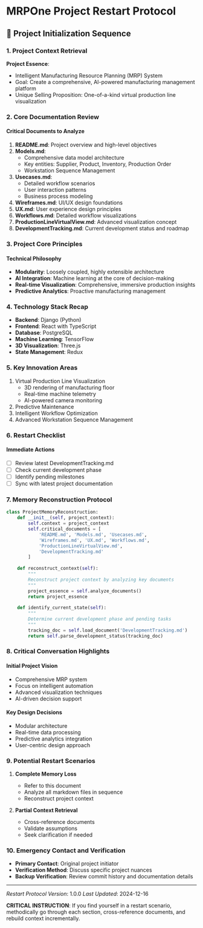 # MRPOne Project Restart Protocol

## 🚀 Project Initialization Sequence

### 1. Project Context Retrieval
**Project Essence**: 
- Intelligent Manufacturing Resource Planning (MRP) System
- Goal: Create a comprehensive, AI-powered manufacturing management platform
- Unique Selling Proposition: One-of-a-kind virtual production line visualization

### 2. Core Documentation Review
#### Critical Documents to Analyze
1. **README.md**: Project overview and high-level objectives
2. **Models.md**: 
   - Comprehensive data model architecture
   - Key entities: Supplier, Product, Inventory, Production Order
   - Workstation Sequence Management
3. **Usecases.md**: 
   - Detailed workflow scenarios
   - User interaction patterns
   - Business process modeling
4. **Wireframes.md**: UI/UX design foundations
5. **UX.md**: User experience design principles
6. **Workflows.md**: Detailed workflow visualizations
7. **ProductionLineVirtualView.md**: Advanced visualization concept
8. **DevelopmentTracking.md**: Current development status and roadmap

### 3. Project Core Principles
#### Technical Philosophy
- **Modularity**: Loosely coupled, highly extensible architecture
- **AI Integration**: Machine learning at the core of decision-making
- **Real-time Visualization**: Comprehensive, immersive production insights
- **Predictive Analytics**: Proactive manufacturing management

### 4. Technology Stack Recap
- **Backend**: Django (Python)
- **Frontend**: React with TypeScript
- **Database**: PostgreSQL
- **Machine Learning**: TensorFlow
- **3D Visualization**: Three.js
- **State Management**: Redux

### 5. Key Innovation Areas
1. Virtual Production Line Visualization
   - 3D rendering of manufacturing floor
   - Real-time machine telemetry
   - AI-powered camera monitoring
2. Predictive Maintenance
3. Intelligent Workflow Optimization
4. Advanced Workstation Sequence Management

### 6. Restart Checklist
#### Immediate Actions
- [ ] Review latest DevelopmentTracking.md
- [ ] Check current development phase
- [ ] Identify pending milestones
- [ ] Sync with latest project documentation

### 7. Memory Reconstruction Protocol
```python
class ProjectMemoryReconstruction:
    def __init__(self, project_context):
        self.context = project_context
        self.critical_documents = [
            'README.md', 'Models.md', 'Usecases.md', 
            'Wireframes.md', 'UX.md', 'Workflows.md',
            'ProductionLineVirtualView.md',
            'DevelopmentTracking.md'
        ]
    
    def reconstruct_context(self):
        """
        Reconstruct project context by analyzing key documents
        """
        project_essence = self.analyze_documents()
        return project_essence
    
    def identify_current_state(self):
        """
        Determine current development phase and pending tasks
        """
        tracking_doc = self.load_document('DevelopmentTracking.md')
        return self.parse_development_status(tracking_doc)
```

### 8. Critical Conversation Highlights
#### Initial Project Vision
- Comprehensive MRP system
- Focus on intelligent automation
- Advanced visualization techniques
- AI-driven decision support

#### Key Design Decisions
- Modular architecture
- Real-time data processing
- Predictive analytics integration
- User-centric design approach

### 9. Potential Restart Scenarios
1. **Complete Memory Loss**
   - Refer to this document
   - Analyze all markdown files in sequence
   - Reconstruct project context

2. **Partial Context Retrieval**
   - Cross-reference documents
   - Validate assumptions
   - Seek clarification if needed

### 10. Emergency Contact and Verification
- **Primary Contact**: Original project initiator
- **Verification Method**: Discuss specific project nuances
- **Backup Verification**: Review commit history and documentation details

---

*Restart Protocol Version*: 1.0.0
*Last Updated*: 2024-12-16

**CRITICAL INSTRUCTION**: 
If you find yourself in a restart scenario, methodically go through each section, cross-reference documents, and rebuild context incrementally.
